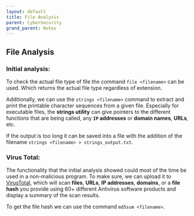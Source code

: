 ```yaml
---
layout: default
title: File Analysis
parent: CyberSecurity
grand_parent: Notes
---
```


## File Analysis

### Initial analysis:

To check the actual file type of file the command `file <filename>` can be used.
Which returns the actual file type regardless of extension.

Additionally, we can use the `strings <filename>` command to extract and print the printable character sequences from a given file.
Especially for executable files, the **strings utility** can give pointers to the different functions that are being called, any **`IP` addresses** or **domain names**, **URLs**, etc.

If the output is too long it can be saved into a file with the addition of the filename `strings <filename> > strings_output.txt`.

### Virus Total: 

The functionality that the initial analysis showed could most of the time be used in a non-malicious program.
To make sure, we can upload it to [VirusTotal](https://www.virustotal.com/gui/home/upload), which will scan **files**, **URLs**, **IP addresses**, **domains**, or a **file hash** you provide using 60+ different Antivirus software products and display a summary of the scan results.

To get the file hash we can use the command `md5sum <filename>`.
